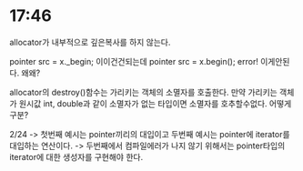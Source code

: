 # 17:46

allocator가 내부적으로 깊은복사를 하지 않는다.

pointer src = x._begin;				이이건건되는데
pointer src = x.begin(); error!		이게안된다. 왜왜?

allocator의 destroy()함수는 가리키는 객체의 소멸자를 호출한다.
만약 가리키는 객체가 원시값 int, double과 같이 소멸자가 없는 타입이면 소멸자를 호추할수없다.
어떻게 구분?

2/24
-> 첫번째 예시는 pointer끼리의 대입이고 두번째 예시는 pointer에 iterator를 대입하는 연산이다.
-> 두번째에서 컴파일에러가 나지 않기 위해서는 pointer타입의 iterator에 대한 생성자를 구현해야 한다.